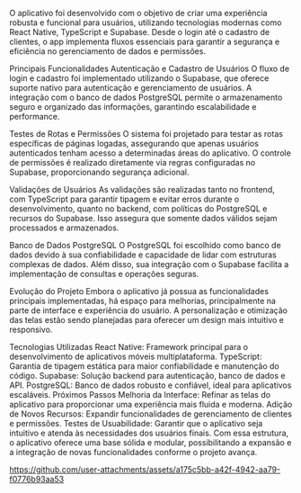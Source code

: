 O aplicativo foi desenvolvido com o objetivo de criar uma experiência robusta e funcional para usuários, utilizando tecnologias modernas como React Native, TypeScript e Supabase. Desde o login até o cadastro de clientes, o app implementa fluxos essenciais para garantir a segurança e eficiência no gerenciamento de dados e permissões.

Principais Funcionalidades
Autenticação e Cadastro de Usuários
O fluxo de login e cadastro foi implementado utilizando o Supabase, que oferece suporte nativo para autenticação e gerenciamento de usuários. A integração com o banco de dados PostgreSQL permite o armazenamento seguro e organizado das informações, garantindo escalabilidade e performance.

Testes de Rotas e Permissões
O sistema foi projetado para testar as rotas específicas de páginas logadas, assegurando que apenas usuários autenticados tenham acesso a determinadas áreas do aplicativo. O controle de permissões é realizado diretamente via regras configuradas no Supabase, proporcionando segurança adicional.

Validações de Usuários
As validações são realizadas tanto no frontend, com TypeScript para garantir tipagem e evitar erros durante o desenvolvimento, quanto no backend, com políticas do PostgreSQL e recursos do Supabase. Isso assegura que somente dados válidos sejam processados e armazenados.

Banco de Dados PostgreSQL
O PostgreSQL foi escolhido como banco de dados devido à sua confiabilidade e capacidade de lidar com estruturas complexas de dados. Além disso, sua integração com o Supabase facilita a implementação de consultas e operações seguras.

Evolução do Projeto
Embora o aplicativo já possua as funcionalidades principais implementadas, há espaço para melhorias, principalmente na parte de interface e experiência do usuário. A personalização e otimização das telas estão sendo planejadas para oferecer um design mais intuitivo e responsivo.

Tecnologias Utilizadas
React Native: Framework principal para o desenvolvimento de aplicativos móveis multiplataforma.
TypeScript: Garantia de tipagem estática para maior confiabilidade e manutenção do código.
Supabase: Solução backend para autenticação, banco de dados e API.
PostgreSQL: Banco de dados robusto e confiável, ideal para aplicativos escaláveis.
Próximos Passos
Melhoria da Interface: Refinar as telas do aplicativo para proporcionar uma experiência mais fluida e moderna.
Adição de Novos Recursos: Expandir funcionalidades de gerenciamento de clientes e permissões.
Testes de Usuabilidade: Garantir que o aplicativo seja intuitivo e atenda às necessidades dos usuários finais.
Com essa estrutura, o aplicativo oferece uma base sólida e modular, possibilitando a expansão e a integração de novas funcionalidades conforme o projeto avança.

https://github.com/user-attachments/assets/a175c5bb-a42f-4942-aa79-f0776b93aa53

